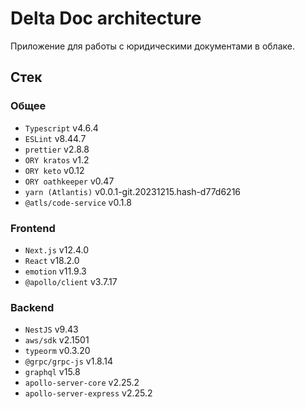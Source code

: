 # Delta Doc architecture

Приложение для работы с юридическими документами в облаке.

## Стек

### Общее

- `Typescript` v4.6.4
- `ESLint` v8.44.7
- `prettier` v2.8.8
- `ORY kratos` v1.2
- `ORY keto` v0.12
- `ORY oathkeeper` v0.47
- `yarn (Atlantis)` v0.0.1-git.20231215.hash-d77d6216
- `@atls/code-service` v0.1.8

### Frontend

- `Next.js` v12.4.0
- `React` v18.2.0
- `emotion` v11.9.3
- `@apollo/client` v3.7.17

### Backend

- `NestJS` v9.43
- `aws/sdk` v2.1501
- `typeorm` v0.3.20
- `@grpc/grpc-js` v1.8.14
- `graphql` v15.8
- `apollo-server-core` v2.25.2
- `apollo-server-express` v2.25.2
